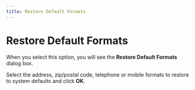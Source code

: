 ```yaml
---
title: Restore Default Formats
---
```


# Restore Default Formats


When you select this option, you will see the **Restore Default Formats**  dialog box.


Select the address, zip/postal code, telephone or mobile formats to  restore to system defaults and click **OK**.

